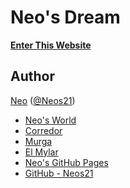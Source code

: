 # Neo's Dream

__[Enter This Website](https://neos21dream.tumblr.com/)__


## Author

[Neo](http://neo.s21.xrea.com/) ([@Neos21](https://twitter.com/Neos21))

- [Neo's World](http://neo.s21.xrea.com/)
- [Corredor](http://neos21.hatenablog.com/)
- [Murga](http://neos21.hatenablog.jp/)
- [El Mylar](http://neos21.hateblo.jp/)
- [Neo's GitHub Pages](https://neos21.github.io/)
- [GitHub - Neos21](https://github.com/Neos21/)
